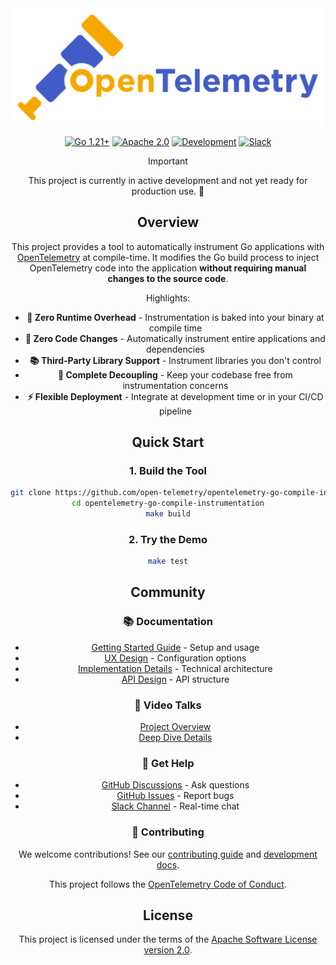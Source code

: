 <div align="center">
  <img src="./docs/assets/otel-logo.png" alt="OpenTelemetry Logo" width="500">
<div align="center">

[![Go 1.21+](https://img.shields.io/badge/Go-1.21%2B-4A90E2?style=flat&logo=go)](https://golang.org/)
[![Apache 2.0](https://img.shields.io/badge/License-Apache%202.0-4A90E2?style=flat&logo=apache)](https://opensource.org/licenses/Apache-2.0)
[![Development](https://img.shields.io/badge/Status-Development-FF6B35?style=flat&logo=github)](https://github.com/open-telemetry/opentelemetry-go-compile-instrumentation)
[![Slack](https://img.shields.io/badge/Slack-CNCF-FF6B35?style=flat&logo=slack)](https://cloud-native.slack.com/archives/C088D8GSSSF)

</div>

> [!IMPORTANT]
> This project is currently in active development and not yet ready for production use. 🚨

## Overview

This project provides a tool to automatically instrument Go applications with [OpenTelemetry](https://opentelemetry.io/) at compile-time.
It modifies the Go build process to inject OpenTelemetry code into the application **without requiring manual changes to the source code**.

Highlights:

- **🚀 Zero Runtime Overhead** - Instrumentation is baked into your binary at compile time
- **🔧 Zero Code Changes** - Automatically instrument entire applications and dependencies
- **📚 Third-Party Library Support** - Instrument libraries you don't control
- **🎯 Complete Decoupling** - Keep your codebase free from instrumentation concerns
- **⚡ Flexible Deployment** - Integrate at development time or in your CI/CD pipeline

## Quick Start

### 1. Build the Tool

```bash
git clone https://github.com/open-telemetry/opentelemetry-go-compile-instrumentation.git
cd opentelemetry-go-compile-instrumentation
make build
```

### 2. Try the Demo

```bash
make test
```

## Community

### 📚 Documentation

- [Getting Started Guide](./docs/getting-started.md) - Setup and usage
- [UX Design](./docs/ux-design.md) - Configuration options
- [Implementation Details](./docs/implementation.md) - Technical architecture
- [API Design](./docs/api-design-and-project-structure.md) - API structure

### 🎥 Video Talks

- [Project Overview](https://www.youtube.com/watch?v=xEsVOhBdlZY)
- [Deep Dive Details](https://www.youtube.com/watch?v=8Rw-fVEjihw&list=PLDWZ5uzn69ewrYyHTNrXlrWVDjLiOX0Yb&index=19)

### 💬 Get Help

- [GitHub Discussions](https://github.com/open-telemetry/opentelemetry-go-compile-instrumentation/discussions) - Ask questions
- [GitHub Issues](https://github.com/open-telemetry/opentelemetry-go-compile-instrumentation/issues) - Report bugs
- [Slack Channel](https://cloud-native.slack.com/archives/C088D8GSSSF) - Real-time chat

### 🤝 Contributing

We welcome contributions! See our [contributing guide](CONTRIBUTING.md) and [development docs](./docs/developing.md).

This project follows the [OpenTelemetry Code of Conduct](https://github.com/open-telemetry/community/blob/main/code-of-conduct.md).

## License

This project is licensed under the terms of the [Apache Software License version 2.0](./LICENSE).

